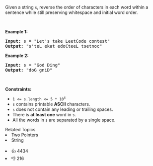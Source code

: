 <p>Given a string <code>s</code>, reverse the order of characters in each word within a sentence while still preserving whitespace and initial word order.</p>

<p>&nbsp;</p> 
<p><strong class="example">Example 1:</strong></p> 
<pre><strong>Input:</strong> s = "Let's take LeetCode contest"
<strong>Output:</strong> "s'teL ekat edoCteeL tsetnoc"
</pre>
<p><strong class="example">Example 2:</strong></p> 
<pre><strong>Input:</strong> s = "God Ding"
<strong>Output:</strong> "doG gniD"
</pre> 
<p>&nbsp;</p> 
<p><strong>Constraints:</strong></p>

<ul> 
 <li><code>1 &lt;= s.length &lt;= 5 * 10<sup>4</sup></code></li> 
 <li><code>s</code> contains printable <strong>ASCII</strong> characters.</li> 
 <li><code>s</code> does not contain any leading or trailing spaces.</li> 
 <li>There is <strong>at least one</strong> word in <code>s</code>.</li> 
 <li>All the words in <code>s</code> are separated by a single space.</li> 
</ul>

<div><div>Related Topics</div><div><li>Two Pointers</li><li>String</li></div></div><br><div><li>👍 4434</li><li>👎 216</li></div>
